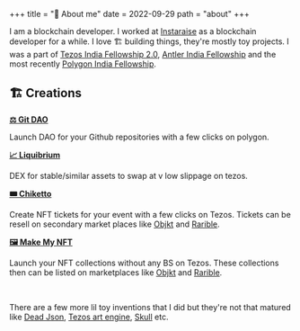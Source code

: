+++
title = "🌈 About me"
date = 2022-09-29
path = "about"
+++

I am a blockchain developer. I worked at [Instaraise](https://instaraise.io) as a blockchain developer for a while. I love 🏗 building things, they're mostly toy projects. I was a part of [Tezos India Fellowship 2.0](https://tif2.devfolio.co/), [Antler India Fellowship](https://www.antler.co/india-fellowship) and the most recently [Polygon India Fellowship](https://polygon.technology/polygon-fellowship/).

## 🏗 Creations

**[⚖️ Git DAO](https:/gitdao.app)**

Launch DAO for your Github repositories with a few clicks on polygon.

**[📈 Liquibrium](http://testnet.liquibrium.finance/)**

DEX for stable/similar assets to swap at v low slippage on tezos.

**[🎟 Chiketto](https://chiketto.vercel.app/)**

Create NFT tickets for your event with a few clicks on Tezos. Tickets can be resell on secondary market places like [Objkt](https://objkt.com/) and [Rarible](https://rarible.com/).

**[🖼 Make My NFT](https://makemynft.vivek.biz/)**

Launch your NFT collections without any BS on Tezos. These collections then can be listed on marketplaces like [Objkt](https://objkt.com/) and [Rarible](https://rarible.com/).

<br />

There are a few more lil toy inventions that I did but they're not that matured like [Dead Json](https://github.com/vivekascoder/dead_json), [Tezos art engine](https://github.com/vivekascoder/tezos_art_engine), [Skull](https://github.com/vivekascoder/skull) etc.
